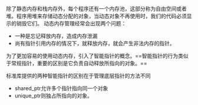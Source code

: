 除了静态内存和栈内存外，每个程序还有一个内存池，这部分称为自由空间或者堆。程序用堆来存储动态分配的对象，当动态对象不再使用时，我们的代码必须显示的销毁它们。
动态内存管理经常会出现两个问题：
- 一种是忘记释放内存，造成内存泄漏
- 尚有指针引用内存的情况下，就释放内存，就会产生非法内存的指针。

为了更加容易的使用动态内存，引入了智能指针的概念。==智能指针的行为类似于常规指针，重要的区别是它负责自动释放所指向的对象。==

标准库提供的两种智能指针的区别在于管理底层指针的方法不同
- shared_ptr允许多个指针指向同一个对象
- unique_ptr则独占所指向的对象。
